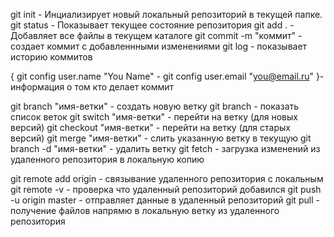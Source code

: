 git init - Инциализирует новый локальный репозиторий в текущей папке.
git status - Показывает текущее состояние репозитория
git add . - Добавляет все файлы в текущем каталоге
git commit -m "коммит" - создает коммит с добавленнными изменениями
git log - показывает историю коммитов

{
git config user.name "You Name" - 
git config user.email "you@email.ru"
}- информация о том кто делает коммит

git branch "имя-ветки" - создать новую ветку
git branch - показать список веток
git switch "имя-ветки" - перейти на ветку (для новых версий)
git checkout "имя-ветки" - перейти на ветку (для старых версий)
git merge "имя-ветки" - слить указанную ветку в текущую
git branch -d "имя-ветки" - удалить ветку
git fetch - загрузка изменений из удаленного репозитория в локальную копию

git remote add origin <url> - связывание удаленного репозитория с локальным
git remote -v - проверка что удаленный репозиторий добавился 
git push -u origin master - отправляет данные в удаленный репозиторий
git pull - получение файлов напрямю в локальную ветку из удаленного репозитория